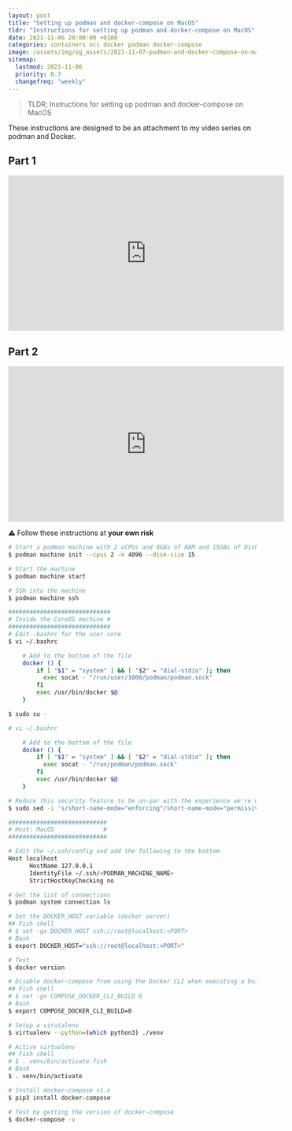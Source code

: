 ```yaml
---
layout: post
title: "Setting up podman and docker-compose on MacOS"
tldr: "Instructions for setting up podman and docker-compose on MacOS"
date: 2021-11-06 20:00:00 +0100
categories: containers oci docker podman docker-compose
image: /assets/img/og_assets/2021-11-07-podman-and-docker-compose-on-macos.png
sitemap:
  lastmod: 2021-11-06
  priority: 0.7
  changefreq: "weekly"
---
```


> TLDR; Instructions for setting up podman and docker-compose on MacOS

These instructions are designed to be an attachment to my video series on podman and Docker.

## Part 1

<iframe width="560" height="315" src="https://www.youtube-nocookie.com/embed/NqxWiwjYlBs" title="YouTube video player" frameborder="0" allow="accelerometer; autoplay; clipboard-write; encrypted-media; gyroscope; picture-in-picture" allowfullscreen></iframe>

## Part 2

<iframe width="560" height="315" src="https://www.youtube-nocookie.com/embed/5Tv52d4FNtA" title="YouTube video player" frameborder="0" allow="accelerometer; autoplay; clipboard-write; encrypted-media; gyroscope; picture-in-picture" allowfullscreen></iframe>

⚠️ Follow these instructions at **your own risk**

```sh
# Start a podman machine with 2 vCPUs and 4GBs of RAM and 15GBs of Disk space
$ podman machine init --cpus 2 -m 4096 --disk-size 15

# Start the machine
$ podman machine start

# SSH into the machine
$ podman machine ssh

#############################
# Inside the CoreOS machine #
#############################
# Edit .bashrc for the user core
$ vi ~/.bashrc

    # Add to the bottom of the file
    docker () {
        if [ "$1" = "system" ] && [ "$2" = "dial-stdio" ]; then
          exec socat - "/run/user/1000/podman/podman.sock"
        fi
        exec /usr/bin/docker $@
    }

$ sudo su -

# vi ~/.bashrc

    # Add to the bottom of the file
    docker () {
        if [ "$1" = "system" ] && [ "$2" = "dial-stdio" ]; then
          exec socat - "/run/podman/podman.sock"
        fi
        exec /usr/bin/docker $@
    }

# Reduce this security feature to be on-par with the experience we're used to with Docker.
$ sudo sed -i 's/short-name-mode="enforcing"/short-name-mode="permissive"/g' /etc/containers/registries.conf

############################
# Host: MacOS              #
############################

# Edit the ~/.ssh/config and add the following to the bottom
Host localhost
      HostName 127.0.0.1
      IdentityFile ~/.ssh/<PODMAN_MACHINE_NAME>
      StrictHostKeyChecking no

# Get the list of connections
$ podman system connection ls

# Set the DOCKER_HOST variable (docker server)
## Fish shell
# $ set -gx DOCKER_HOST ssh://root@localhost:<PORT>
# Bash
$ export DOCKER_HOST="ssh://root@localhost:<PORT>"

# Test
$ docker version

# Disable docker-compose from using the Docker CLI when executing a build
## Fish shell
# $ set -gx COMPOSE_DOCKER_CLI_BUILD 0
# Bash
$ export COMPOSE_DOCKER_CLI_BUILD=0

# Setup a virutalenv
$ virtualenv --python=(which python3) ./venv

# Active virtualenv
## Fish shell
# $ . venv/bin/activate.fish
# Bash
$ . venv/bin/activate

# Install docker-compose v1.x
$ pip3 install docker-compose

# Test by getting the version of docker-compose
$ docker-compose -v
```
